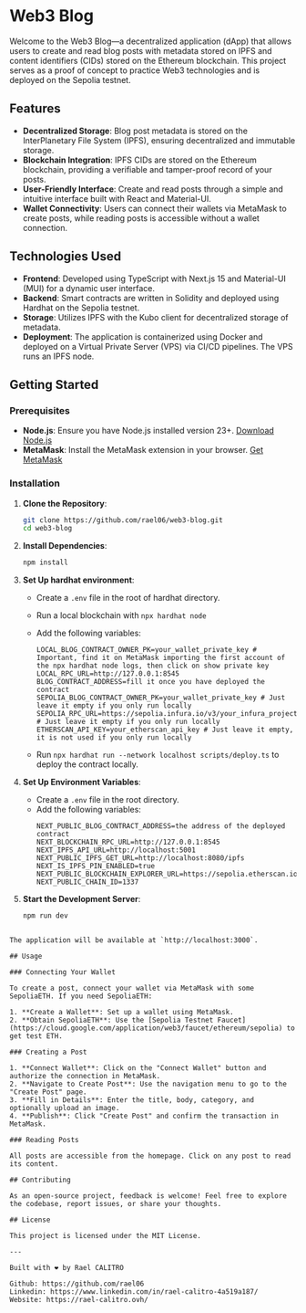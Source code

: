 # Web3 Blog

Welcome to the Web3 Blog—a decentralized application (dApp) that allows users to create and read blog posts with metadata stored on IPFS and content identifiers (CIDs) stored on the Ethereum blockchain. This project serves as a proof of concept to practice Web3 technologies and is deployed on the Sepolia testnet.

## Features

- **Decentralized Storage**: Blog post metadata is stored on the InterPlanetary File System (IPFS), ensuring decentralized and immutable storage.
- **Blockchain Integration**: IPFS CIDs are stored on the Ethereum blockchain, providing a verifiable and tamper-proof record of your posts.
- **User-Friendly Interface**: Create and read posts through a simple and intuitive interface built with React and Material-UI.
- **Wallet Connectivity**: Users can connect their wallets via MetaMask to create posts, while reading posts is accessible without a wallet connection.

## Technologies Used

- **Frontend**: Developed using TypeScript with Next.js 15 and Material-UI (MUI) for a dynamic user interface.
- **Backend**: Smart contracts are written in Solidity and deployed using Hardhat on the Sepolia testnet.
- **Storage**: Utilizes IPFS with the Kubo client for decentralized storage of metadata.
- **Deployment**: The application is containerized using Docker and deployed on a Virtual Private Server (VPS) via CI/CD pipelines. The VPS runs an IPFS node.

## Getting Started

### Prerequisites

- **Node.js**: Ensure you have Node.js installed version 23+. [Download Node.js](https://nodejs.org/)
- **MetaMask**: Install the MetaMask extension in your browser. [Get MetaMask](https://metamask.io/)

### Installation

1. **Clone the Repository**:

   ```bash
   git clone https://github.com/rael06/web3-blog.git
   cd web3-blog
   ```

2. **Install Dependencies**:

   ```bash
   npm install
   ```

3. **Set Up hardhat environment**:

   - Create a `.env` file in the root of hardhat directory.
   - Run a local blockchain with `npx hardhat node`

   - Add the following variables:

     ```
     LOCAL_BLOG_CONTRACT_OWNER_PK=your_wallet_private_key # Important, find it on MetaMask importing the first account of the npx hardhat node logs, then click on show private key
     LOCAL_RPC_URL=http://127.0.0.1:8545
     BLOG_CONTRACT_ADDRESS=fill it once you have deployed the contract
     SEPOLIA_BLOG_CONTRACT_OWNER_PK=your_wallet_private_key # Just leave it empty if you only run locally
     SEPOLIA_RPC_URL=https://sepolia.infura.io/v3/your_infura_project_id # Just leave it empty if you only run locally
     ETHERSCAN_API_KEY=your_etherscan_api_key # Just leave it empty, it is not used if you only run locally
     ```

   - Run `npx hardhat run --network localhost scripts/deploy.ts` to deploy the contract locally.

4. **Set Up Environment Variables**:

   - Create a `.env` file in the root directory.
   - Add the following variables:
     ```
     NEXT_PUBLIC_BLOG_CONTRACT_ADDRESS=the address of the deployed contract
     NEXT_BLOCKCHAIN_RPC_URL=http://127.0.0.1:8545
     NEXT_IPFS_API_URL=http://localhost:5001
     NEXT_PUBLIC_IPFS_GET_URL=http://localhost:8080/ipfs
     NEXT_IS_IPFS_PIN_ENABLED=true
     NEXT_PUBLIC_BLOCKCHAIN_EXPLORER_URL=https://sepolia.etherscan.io
     NEXT_PUBLIC_CHAIN_ID=1337
     ```

5. **Start the Development Server**:
   ```bash
   npm run dev
   ```

```

The application will be available at `http://localhost:3000`.

## Usage

### Connecting Your Wallet

To create a post, connect your wallet via MetaMask with some SepoliaETH. If you need SepoliaETH:

1. **Create a Wallet**: Set up a wallet using MetaMask.
2. **Obtain SepoliaETH**: Use the [Sepolia Testnet Faucet](https://cloud.google.com/application/web3/faucet/ethereum/sepolia) to get test ETH.

### Creating a Post

1. **Connect Wallet**: Click on the "Connect Wallet" button and authorize the connection in MetaMask.
2. **Navigate to Create Post**: Use the navigation menu to go to the "Create Post" page.
3. **Fill in Details**: Enter the title, body, category, and optionally upload an image.
4. **Publish**: Click "Create Post" and confirm the transaction in MetaMask.

### Reading Posts

All posts are accessible from the homepage. Click on any post to read its content.

## Contributing

As an open-source project, feedback is welcome! Feel free to explore the codebase, report issues, or share your thoughts.

## License

This project is licensed under the MIT License.

---

Built with ❤️ by Rael CALITRO

Github: https://github.com/rael06
Linkedin: https://www.linkedin.com/in/rael-calitro-4a519a187/
Website: https://rael-calitro.ovh/
```
